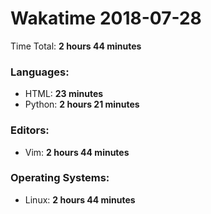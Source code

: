 # Wakatime 2018-07-28

Time Total: **2 hours 44 minutes**

### Languages:
- HTML: **23 minutes** 
- Python: **2 hours 21 minutes** 

### Editors:
- Vim: **2 hours 44 minutes** 

### Operating Systems:
- Linux: **2 hours 44 minutes** 

